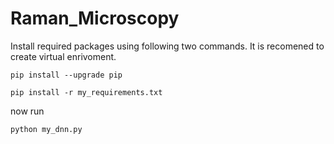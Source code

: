 # Raman_Microscopy

Install required packages using following two commands. It is recomened to create virtual enrivoment. 

`pip install --upgrade pip`

`pip install -r my_requirements.txt`

now run 

`python my_dnn.py`
